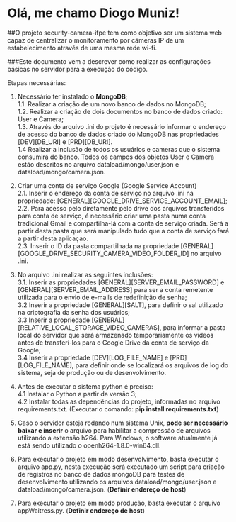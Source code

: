 # Olá, me chamo Diogo Muniz! 

##O projeto security-camera-ifpe tem como objetivo ser um sistema web capaz de centralizar o monitoramento por câmeras IP de um estabelecimento
através de uma mesma rede wi-fi.

###Este documento vem a descrever como realizar as configurações básicas no servidor para a execução do código.

Etapas necessárias:<br />

1. Necessário ter instalado o **MongoDB**;<br />
  1.1. Realizar a criação de um novo banco de dados no MongoDB;<br />
  1.2. Realizar a criação de dois documentos no banco de dados criado: User e Camera;<br />
  1.3. Através do arquivo .ini do projeto é necessário informar o endereço de acesso do banco de dados criado do MongoDB nas propriedades 
  [DEV][DB_URI] e [PRD][DB_URI].<br />
  1.4 Realizar a inclusão de todos os usuários e cameras que o sistema consumirá do banco. Todos os campos dos objetos User e Camera estão descritos 
  no arquivo dataload/mongo/user.json e dataload/mongo/camera.json.<br />

2. Criar uma conta de serviço Google (Google Service Account)<br />
  2.1. Inserir o endereço da conta de serviço no arquivo .ini na propriedade: [GENERAL][GOOGLE_DRIVE_SERVICE_ACCOUNT_EMAIL];<br />
  2.2. Para acesso pelo diretamente pelo drive dos arquivos transferidos para conta de serviço, é necessário criar uma pasta numa conta tradicional Gmail
  e compartilha-lá com a conta de serviço criada. Será a partir desta pasta que será manipulado tudo que a conta de serviço fará a partir desta aplicaçao.<br />
  2.3. Inserir o ID da pasta compartilhada na propriedade [GENERAL][GOOGLE_DRIVE_SECURITY_CAMERA_VIDEO_FOLDER_ID] no arquivo .ini.<br />

3. No arquivo .ini realizar as seguintes inclusões:<br />
  3.1. Inserir as propriedades [GENERAL][SERVER_EMAIL_PASSWORD] e [GENERAL][SERVER_EMAIL_ADDRESS] para ser a conta remetente utilizada para 
  o envio de e-mails de redefinição de senha;<br />
  3.2 Inserir a propriedade [GENERAL][SALT], para definir o sal utilizado na criptografia da senha dos usuários;<br />
  3.3 Inserir a propriedade [GENERAL][RELATIVE_LOCAL_STORAGE_VIDEO_CAMERAS], para informar a pasta local do servidor que será armazenado temporariamente
  os vídeos antes de transferí-los para o Google Drive da conta de serviço da Google;<br />
  3.4 Inserir a propriedade [DEV][LOG_FILE_NAME] e [PRD][LOG_FILE_NAME], para definir onde se localizará os arquivos de log do sistema, seja de produção
  ou de desenvolvimento.<br />

4. Antes de executar o sistema python é preciso:<br />
  4.1 Instalar o Python a partir da versão 3;<br />
  4.2 Instalar todas as dependências do projeto, informadas no arquivo requirements.txt. (Executar o comando: **pip install requirements.txt**)<br />

5. Caso o servidor esteja rodando num sistema Unix, **pode ser necessário baixar e inserir** o arquivo para habilitar a compressão de arquivos utilizando a
extensão h264. Para Windows, o software atualmente já está sendo utilizado o openh264-1.8.0-win64.dll.<br />

6. Para executar o projeto em modo desenvolvimento, basta executar o arquivo app.py, nesta execução será executado um script para criação de registros
no banco de dados mongoDB para testes de desenvolvimento utilizando os arquivos dataload/mongo/user.json e dataload/mongo/camera.json.
(**Definir endereço de host**)<br />

7. Para executar o projeto em modo produção, basta executar o arquivo appWaitress.py. (**Definir endereço de host**)
  

 
